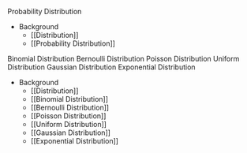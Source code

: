 Probability Distribution

- Background
	- [[Distribution]]
	- [[Probability Distribution]]

Binomial Distribution
Bernoulli Distribution
Poisson Distribution
Uniform Distribution
Gaussian Distribution
Exponential Distribution

- Background
	- [[Distribution]]
	- [[Binomial Distribution]]
	- [[Bernoulli Distribution]]
	- [[Poisson Distribution]]
	- [[Uniform Distribution]]
	- [[Gaussian Distribution]]
	- [[Exponential Distribution]]